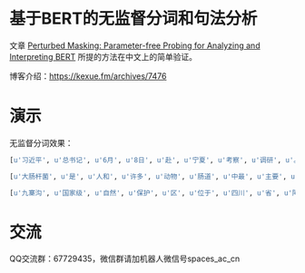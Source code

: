 # 基于BERT的无监督分词和句法分析

文章 [Perturbed Masking: Parameter-free Probing for Analyzing and Interpreting BERT](https://arxiv.org/abs/2004.14786) 所提的方法在中文上的简单验证。

博客介绍：https://kexue.fm/archives/7476

# 演示

无监督分词效果：
```python
[u'习近平', u'总书记', u'6月', u'8日', u'赴', u'宁夏', u'考察', u'调研', u'。', u'当天', u'下午', u'，他先后', u'来到', u'吴忠', u'市', u'红寺堡镇', u'弘德', u'村', u'、黄河', u'吴忠', u'市城区段、', u'金星', u'镇金花园', u'社区', u'，', u'了解', u'当地', u'推进', u'脱贫', u'攻坚', u'、', u'加强', u'黄河流域', u'生态', u'保护', u'、', u'促进', u'民族团结', u'等', u'情况', u'。']

[u'大肠杆菌', u'是', u'人和', u'许多', u'动物', u'肠道', u'中最', u'主要', u'且数量', u'最多', u'的', u'一种', u'细菌']

[u'九寨沟', u'国家级', u'自然', u'保护', u'区', u'位于', u'四川', u'省', u'阿坝藏族羌族', u'自治', u'州', u'南坪县境内', u'，', u'距离', u'成都市400多公里', u'，', u'是', u'一条', u'纵深', u'40余公里', u'的山沟谷', u'地']
```

# 交流
QQ交流群：67729435，微信群请加机器人微信号spaces_ac_cn
